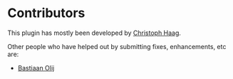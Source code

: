 Contributors
============

This plugin has mostly been developed by [Christoph Haag](https://github.com/ChristophHaag/). 

Other people who have helped out by submitting fixes, enhancements, etc are:
- [Bastiaan Olij](https://github.com/BastiaanOlij)
